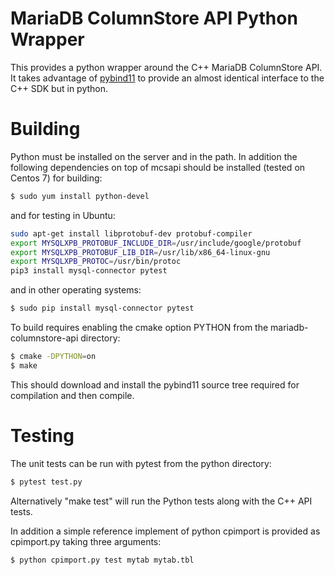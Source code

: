 # MariaDB ColumnStore API Python Wrapper
This provides a python wrapper around the C++ MariaDB ColumnStore API. It takes advantage of [pybind11](https://github.com/pybind/pybind11) to provide an almost identical interface to the C++ SDK but in python.

# Building
Python must be installed on the server and in the path. In addition the following dependencies on top of mcsapi should be installed (tested on Centos 7) for building:
```sh
$ sudo yum install python-devel
```

and for testing in Ubuntu:
```sh
sudo apt-get install libprotobuf-dev protobuf-compiler
export MYSQLXPB_PROTOBUF_INCLUDE_DIR=/usr/include/google/protobuf
export MYSQLXPB_PROTOBUF_LIB_DIR=/usr/lib/x86_64-linux-gnu
export MYSQLXPB_PROTOC=/usr/bin/protoc
pip3 install mysql-connector pytest
```

and in other operating systems:
```sh
$ sudo pip install mysql-connector pytest
```

To build requires enabling the cmake option PYTHON from the mariadb-columnstore-api directory:
```sh
$ cmake -DPYTHON=on
$ make
```

This should download and install the pybind11 source tree required for compilation and then compile.

# Testing
The unit tests can be run with pytest from the python directory:
```sh
$ pytest test.py
```

Alternatively "make test" will run the Python tests along with the C++ API tests.

In addition a simple reference implement of python cpimport is provided as cpimport.py taking three arguments:
```sh
$ python cpimport.py test mytab mytab.tbl
```
